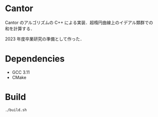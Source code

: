 # Cantor
Cantor のアルゴリズムの C++ による実装．超楕円曲線上のイデアル類群での和を計算する．

2023 年度卒業研究の準備として作った．

# Dependencies
- GCC 3.11
- CMake 

# Build
```./build.sh```
